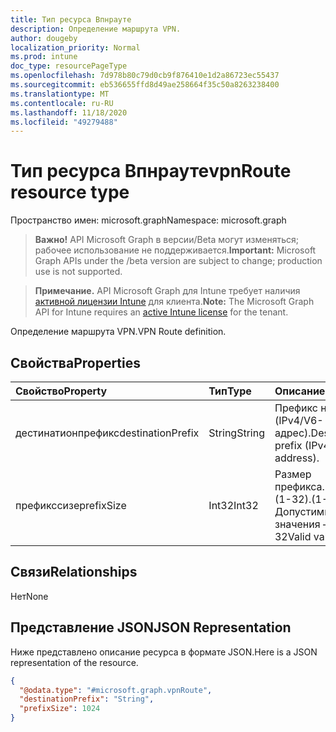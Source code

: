 ```yaml
---
title: Тип ресурса Впнрауте
description: Определение маршрута VPN.
author: dougeby
localization_priority: Normal
ms.prod: intune
doc_type: resourcePageType
ms.openlocfilehash: 7d978b80c79d0cb9f876410e1d2a86723ec55437
ms.sourcegitcommit: eb536655ffd8d49ae258664f35c50a8263238400
ms.translationtype: MT
ms.contentlocale: ru-RU
ms.lasthandoff: 11/18/2020
ms.locfileid: "49279488"
---
```

# <a name="vpnroute-resource-type"></a><span data-ttu-id="86bb9-103">Тип ресурса Впнрауте</span><span class="sxs-lookup"><span data-stu-id="86bb9-103">vpnRoute resource type</span></span>

<span data-ttu-id="86bb9-104">Пространство имен: microsoft.graph</span><span class="sxs-lookup"><span data-stu-id="86bb9-104">Namespace: microsoft.graph</span></span>

> <span data-ttu-id="86bb9-105">**Важно!** API Microsoft Graph в версии/Beta могут изменяться; рабочее использование не поддерживается.</span><span class="sxs-lookup"><span data-stu-id="86bb9-105">**Important:** Microsoft Graph APIs under the /beta version are subject to change; production use is not supported.</span></span>

> <span data-ttu-id="86bb9-106">**Примечание.** API Microsoft Graph для Intune требует наличия [активной лицензии Intune](https://go.microsoft.com/fwlink/?linkid=839381) для клиента.</span><span class="sxs-lookup"><span data-stu-id="86bb9-106">**Note:** The Microsoft Graph API for Intune requires an [active Intune license](https://go.microsoft.com/fwlink/?linkid=839381) for the tenant.</span></span>

<span data-ttu-id="86bb9-107">Определение маршрута VPN.</span><span class="sxs-lookup"><span data-stu-id="86bb9-107">VPN Route definition.</span></span>

## <a name="properties"></a><span data-ttu-id="86bb9-108">Свойства</span><span class="sxs-lookup"><span data-stu-id="86bb9-108">Properties</span></span>
|<span data-ttu-id="86bb9-109">Свойство</span><span class="sxs-lookup"><span data-stu-id="86bb9-109">Property</span></span>|<span data-ttu-id="86bb9-110">Тип</span><span class="sxs-lookup"><span data-stu-id="86bb9-110">Type</span></span>|<span data-ttu-id="86bb9-111">Описание</span><span class="sxs-lookup"><span data-stu-id="86bb9-111">Description</span></span>|
|:---|:---|:---|
|<span data-ttu-id="86bb9-112">дестинатионпрефикс</span><span class="sxs-lookup"><span data-stu-id="86bb9-112">destinationPrefix</span></span>|<span data-ttu-id="86bb9-113">String</span><span class="sxs-lookup"><span data-stu-id="86bb9-113">String</span></span>|<span data-ttu-id="86bb9-114">Префикс назначения (IPv4/V6-адрес).</span><span class="sxs-lookup"><span data-stu-id="86bb9-114">Destination prefix (IPv4/v6 address).</span></span>|
|<span data-ttu-id="86bb9-115">префикссизе</span><span class="sxs-lookup"><span data-stu-id="86bb9-115">prefixSize</span></span>|<span data-ttu-id="86bb9-116">Int32</span><span class="sxs-lookup"><span data-stu-id="86bb9-116">Int32</span></span>|<span data-ttu-id="86bb9-117">Размер префикса.</span><span class="sxs-lookup"><span data-stu-id="86bb9-117">Prefix size.</span></span> <span data-ttu-id="86bb9-118">(1-32).</span><span class="sxs-lookup"><span data-stu-id="86bb9-118">(1-32).</span></span> <span data-ttu-id="86bb9-119">Допустимые значения — от 1 до 32</span><span class="sxs-lookup"><span data-stu-id="86bb9-119">Valid values 1 to 32</span></span>|

## <a name="relationships"></a><span data-ttu-id="86bb9-120">Связи</span><span class="sxs-lookup"><span data-stu-id="86bb9-120">Relationships</span></span>
<span data-ttu-id="86bb9-121">Нет</span><span class="sxs-lookup"><span data-stu-id="86bb9-121">None</span></span>

## <a name="json-representation"></a><span data-ttu-id="86bb9-122">Представление JSON</span><span class="sxs-lookup"><span data-stu-id="86bb9-122">JSON Representation</span></span>
<span data-ttu-id="86bb9-123">Ниже представлено описание ресурса в формате JSON.</span><span class="sxs-lookup"><span data-stu-id="86bb9-123">Here is a JSON representation of the resource.</span></span>
<!-- {
  "blockType": "resource",
  "@odata.type": "microsoft.graph.vpnRoute"
}
-->
``` json
{
  "@odata.type": "#microsoft.graph.vpnRoute",
  "destinationPrefix": "String",
  "prefixSize": 1024
}
```




